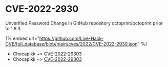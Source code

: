 # CVE-2022-2930

Unverified Password Change in GitHub repository octoprint/octoprint prior to 1.8.3.

{% embed url="https://github.com/Live-Hack-CVE/full_database/blob/main/cves/2022/CVE-2022-2930.json" %}


* Chocapikk ~> [CVE-2022-29303](https://www.alice-snow.ru/2022/database/cve-2022-2930/cve-2022-29303-chocapikk)
* Chocapikk ~> [CVE-2022-29303](https://www.alice-snow.ru/2022/database/cve-2022-2930/cve-2022-29303-chocapikk)